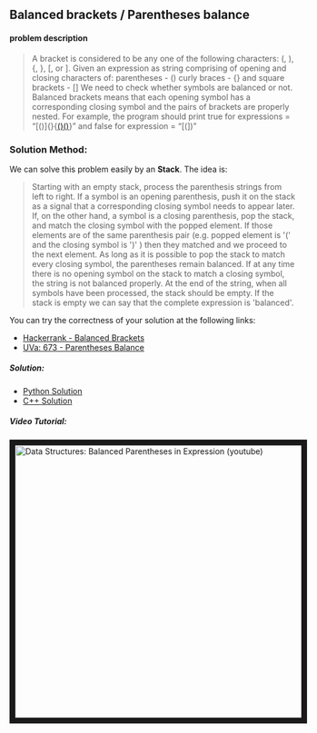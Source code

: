 ## Balanced brackets / Parentheses balance

#### problem description

> A bracket is considered to be any one of the following characters: (, ), {, }, [, or ].
Given an expression as string comprising of opening and closing characters of:
parentheses - ()
curly braces - {} and
square brackets - []
We need to check whether symbols are balanced or not.
Balanced brackets means that each opening symbol has a corresponding closing symbol and the pairs of brackets are properly nested.
For example, the program should print true for expressions = “[()]{}{[()()]()}” and false for expression = “[(])”


### Solution Method:
We can solve this problem easily by an **Stack**. The idea is:

> Starting with an empty stack, process the parenthesis strings from left to right. If a symbol is an opening parenthesis, push it on the stack as a signal that a corresponding closing symbol needs to appear later. If, on the other hand, a symbol is a closing parenthesis, pop the stack, and match the closing symbol with the popped element. If those elements are of the same parenthesis pair (e.g. popped element is '(' and the closing symbol is ')' ) then they matched and we proceed to the next element. As long as it is possible to pop the stack to match every closing symbol, the parentheses remain balanced. If at any time there is no opening symbol on the stack to match a closing symbol, the string is not balanced properly. At the end of the string, when all symbols have been processed, the stack should be empty. If the stack is empty we can say that the complete expression is 'balanced'.

You can try the correctness of your solution at the following links:
- [Hackerrank - Balanced Brackets](https://www.hackerrank.com/challenges/ctci-balanced-brackets)
- [UVa: 673 - Parentheses Balance](https://uva.onlinejudge.org/index.php?option=com_onlinejudge&Itemid=8&page=show_problem&problem=614)

##### Solution:
- [Python Solution](./python-solution)
- [C++ Solution](./c++-solution)

##### Video Tutorial:
<a href="http://www.youtube.com/watch?feature=player_embedded&v=IhJGJG-9Dx8
" target="_blank"><img src="http://img.youtube.com/vi/IhJGJG-9Dx8/0.jpg"
alt="Data Structures: Balanced Parentheses in Expression (youtube)" width="640" height="480" border="10" /></a>
